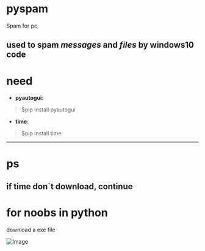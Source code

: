 # pyspam
Spam for pc.

used to spam _messages_ and _files_ by windows10 code
---

# need
 * **pyautogui**:

> $pip install pyautogui

* **time**:

>  $pip install time
---
# ps
if time don`t download, continue
---
# for noobs in python
download a exe file

![Image](https://cdn.discordapp.com/attachments/764810966004269076/786461212749463572/-1.png "icon")

